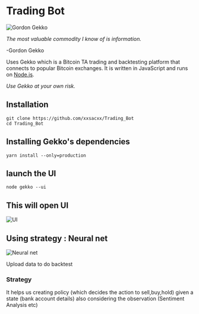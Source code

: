 # Trading Bot #
![Gordon Gekko](http://mikevanrossum.nl/static/gekko.jpg)

*The most valuable commodity I know of is information.*

-Gordon Gekko

Uses Gekko which is a Bitcoin TA trading and backtesting platform that connects to popular Bitcoin exchanges. It is written in JavaScript and runs on [Node.js](http://nodejs.org).

*Use Gekko at your own risk.*

## Installation ##
```
git clone https://github.com/xxsacxx/Trading_Bot
cd Trading_Bot
```
## Installing Gekko's dependencies ##
```
yarn install --only=production
```

## launch the UI ##
```
node gekko --ui
```
## This will open UI ##
![UI](https://i.imgur.com/tJnTixk.png)

## Using strategy : Neural net
![Neural net](https://i.imgur.com/w6xkEY0.png)

Upload data to do backtest

### Strategy 
It helps us creating policy (which decides the action to sell,buy,hold) given a state (bank account details) also considering the observation (Sentiment Analysis etc)
